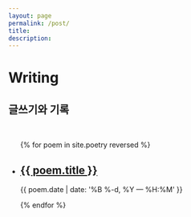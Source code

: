 ```yaml
---
layout: page
permalink: /post/
title: 
description: 
---
```


<div class="header-bar">
  <h1>Writing</h1>
  <h2 class="title-description">글쓰기와 기록</h2>
  <br/>
</div>

<ul class="post-list">
{% for poem in site.poetry reversed %}
    <li>
        <h2><a class="poem-title" href="{{ poem.url | prepend: site.baseurl }}">{{ poem.title }}</a></h2>
        <p class="post-meta">{{ poem.date | date: '%B %-d, %Y — %H:%M' }}</p>
      </li>
{% endfor %}
</ul>